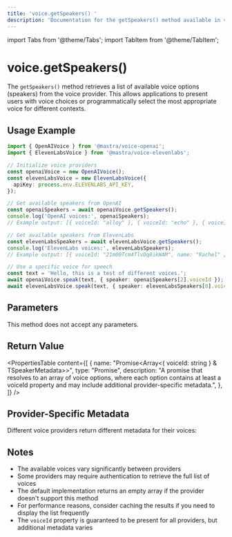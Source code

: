 ```yaml
---
title: 'voice.getSpeakers() '
description: 'Documentation for the getSpeakers() method available in voice providers, which retrieves available voice options.'
---
```


import Tabs from '@theme/Tabs';
import TabItem from '@theme/TabItem';

# voice.getSpeakers()

The `getSpeakers()` method retrieves a list of available voice options (speakers) from the voice provider. This allows applications to present users with voice choices or programmatically select the most appropriate voice for different contexts.

## Usage Example

```typescript
import { OpenAIVoice } from '@mastra/voice-openai';
import { ElevenLabsVoice } from '@mastra/voice-elevenlabs';

// Initialize voice providers
const openaiVoice = new OpenAIVoice();
const elevenLabsVoice = new ElevenLabsVoice({
  apiKey: process.env.ELEVENLABS_API_KEY,
});

// Get available speakers from OpenAI
const openaiSpeakers = await openaiVoice.getSpeakers();
console.log('OpenAI voices:', openaiSpeakers);
// Example output: [{ voiceId: "alloy" }, { voiceId: "echo" }, { voiceId: "fable" }, ...]

// Get available speakers from ElevenLabs
const elevenLabsSpeakers = await elevenLabsVoice.getSpeakers();
console.log('ElevenLabs voices:', elevenLabsSpeakers);
// Example output: [{ voiceId: "21m00Tcm4TlvDq8ikWAM", name: "Rachel" }, ...]

// Use a specific voice for speech
const text = 'Hello, this is a test of different voices.';
await openaiVoice.speak(text, { speaker: openaiSpeakers[2].voiceId });
await elevenLabsVoice.speak(text, { speaker: elevenLabsSpeakers[0].voiceId });
```

## Parameters

This method does not accept any parameters.

## Return Value

<PropertiesTable
content={[
{
name: "Promise<Array<{ voiceId: string } & TSpeakerMetadata>>",
type: "Promise",
description:
"A promise that resolves to an array of voice options, where each option contains at least a voiceId property and may include additional provider-specific metadata.",
},
]}
/>

## Provider-Specific Metadata

Different voice providers return different metadata for their voices:

<Tabs>
  <TabItem value="openai" label="OpenAI">
    <PropertiesTable
      content={[
        {
          name: "voiceId",
          type: "string",
          description: "Unique identifier for the voice (e.g., 'alloy', 'echo', 'fable', 'onyx', 'nova', 'shimmer')",
        }
      ]}
    />
  </TabItem>

  <TabItem value="openai-realtime" label="OpenAI Realtime">
    <PropertiesTable
      content={[
        {
          name: "voiceId",
          type: "string",
          description:
            "Unique identifier for the voice (e.g., 'alloy', 'echo', 'fable', 'onyx', 'nova', 'shimmer')",
        },
      ]}
    />
  </TabItem>

  <TabItem value="deepgram" label="Deepgram">
    <PropertiesTable
      content={[
        {
          name: "voiceId",
          type: "string",
          description: "Unique identifier for the voice",
        },
        {
          name: "language",
          type: "string",
          description: "Language code embedded in the voice ID (e.g., 'en')",
        },
      ]}
    />
  </TabItem>

  <TabItem value="elevenlabs" label="ElevenLabs">
    <PropertiesTable
      content={[
        {
          name: "voiceId",
          type: "string",
          description: "Unique identifier for the voice",
        },
        {
          name: "name",
          type: "string",
          description: "Human-readable name of the voice",
        },
        {
          name: "category",
          type: "string",
          description: "Category of the voice (e.g., 'premade', 'cloned')",
        },
      ]}
    />
  </TabItem>

  <TabItem value="google" label="Google">
    <PropertiesTable
      content={[
        {
          name: "voiceId",
          type: "string",
          description: "Unique identifier for the voice",
        },
        {
          name: "languageCodes",
          type: "string[]",
          description:
            "Array of language codes supported by the voice (e.g., ['en-US'])",
        },
      ]}
    />
  </TabItem>

  <TabItem value="azure" label="Azure">
    <PropertiesTable
      content={[
        {
          name: "voiceId",
          type: "string",
          description: "Unique identifier for the voice",
        },
        {
          name: "language",
          type: "string",
          description: "Language code extracted from the voice ID (e.g., 'en')",
        },
        {
          name: "region",
          type: "string",
          description: "Region code extracted from the voice ID (e.g., 'US')",
        },
      ]}
    />
  </TabItem>

  <TabItem value="murf" label="Murf">
    <PropertiesTable
      content={[
        {
          name: "voiceId",
          type: "string",
          description: "Unique identifier for the voice",
        },
        {
          name: "name",
          type: "string",
          description: "Name of the voice (same as voiceId)",
        },
        {
          name: "language",
          type: "string",
          description: "Language code extracted from the voice ID (e.g., 'en')",
        },
        {
          name: "gender",
          type: "string",
          description:
            "Gender of the voice (always 'neutral' in current implementation)",
        },
      ]}
    />
  </TabItem>

  <TabItem value="playai" label="PlayAI">
    <PropertiesTable
      content={[
        {
          name: "voiceId",
          type: "string",
          description:
            "Unique identifier for the voice (S3 URL to manifest.json)",
        },
        {
          name: "name",
          type: "string",
          description:
            "Human-readable name of the voice (e.g., 'Angelo', 'Arsenio')",
        },
        {
          name: "accent",
          type: "string",
          description:
            "Accent of the voice (e.g., 'US', 'Irish', 'US African American')",
        },
        {
          name: "gender",
          type: "string",
          description: "Gender of the voice ('M' or 'F')",
        },
        {
          name: "age",
          type: "string",
          description: "Age category of the voice (e.g., 'Young', 'Middle')",
        },
        {
          name: "style",
          type: "string",
          description: "Speaking style of the voice (e.g., 'Conversational')",
        },
      ]}
    />
  </TabItem>

  <TabItem value="speechify" label="Speechify">
    <PropertiesTable
      content={[
        {
          name: "voiceId",
          type: "string",
          description: "Unique identifier for the voice",
        },
        {
          name: "name",
          type: "string",
          description: "Human-readable name of the voice",
        },
        {
          name: "language",
          type: "string",
          description: "Language code of the voice (e.g., 'en-US')",
        },
      ]}
    />
  </TabItem>

  <TabItem value="sarvam" label="Sarvam">
    <PropertiesTable
      content={[
        {
          name: "voiceId",
          type: "string",
          description: "Unique identifier for the voice",
        },
        {
          name: "name",
          type: "string",
          description: "Human-readable name of the voice",
        },
        {
          name: "language",
          type: "string",
          description: "Language of the voice (e.g., 'english', 'hindi')",
        },
        {
          name: "gender",
          type: "string",
          description: "Gender of the voice ('male' or 'female')",
        }
      ]}
    />
  </TabItem>
</Tabs>

## Notes

- The available voices vary significantly between providers
- Some providers may require authentication to retrieve the full list of voices
- The default implementation returns an empty array if the provider doesn't support this method
- For performance reasons, consider caching the results if you need to display the list frequently
- The `voiceId` property is guaranteed to be present for all providers, but additional metadata varies
